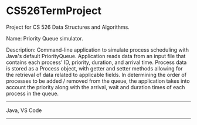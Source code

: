 # CS526TermProject

Project for CS 526 Data Structures and Algorithms.

Name: Priority Queue simulator.

Description: Command-line application to simulate process scheduling with Java's default PriorityQueue<E>. Application reads data from an input file that contains each process' ID, priority, duration, and arrival time. Process data is stored as a Process object, with getter and setter methods allowing for the retrieval of data related to applicable fields. In determining the order of processes to be added / removed from the queue, the application takes into account the priority along with the arrival, wait and duration times of each process in the queue.

***
Java, 
VS Code
***
